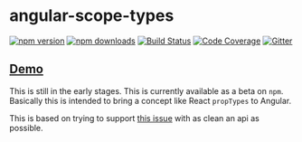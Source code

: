 # angular-scope-types

[![npm version](https://img.shields.io/npm/v/angular-scope-types.svg?style=flat-square)](https://www.npmjs.org/package/angular-scope-types)
[![npm downloads](https://img.shields.io/npm/dm/angular-scope-types.svg?style=flat-square)](http://npm-stat.com/charts.html?package=angular-scope-types)
[![Build Status](https://snap-ci.com/alianza-dev/angular-scope-types/branch/master/build_image)](https://snap-ci.com/alianza-dev/angular-scope-types/branch/master)
[![Code Coverage](https://img.shields.io/codecov/c/github/alianza-dev/angular-scope-types.svg?style=flat-square)](https://codecov.io/github/alianza-dev/angular-scope-types)
[![Gitter](https://badges.gitter.im/Join%20Chat.svg)](https://gitter.im/alianza-dev/angular-scope-types?utm_source=badge&utm_medium=badge&utm_campaign=pr-badge&utm_content=badge)

## [Demo](http://angular-scope-types.surge.sh/)

This is still in the early stages. This is currently available as a beta on `npm`. Basically this is intended
to bring a concept like React `propTypes` to Angular.

This is based on trying to support [this issue](https://github.com/angular/angular.js/issues/11657) with as clean an api
as possible.
